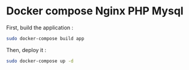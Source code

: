 # Docker compose Nginx PHP Mysql

First, build the application : 
```bash
sudo docker-compose build app
```

Then, deploy it : 
```bash
sudo docker-compose up -d
```